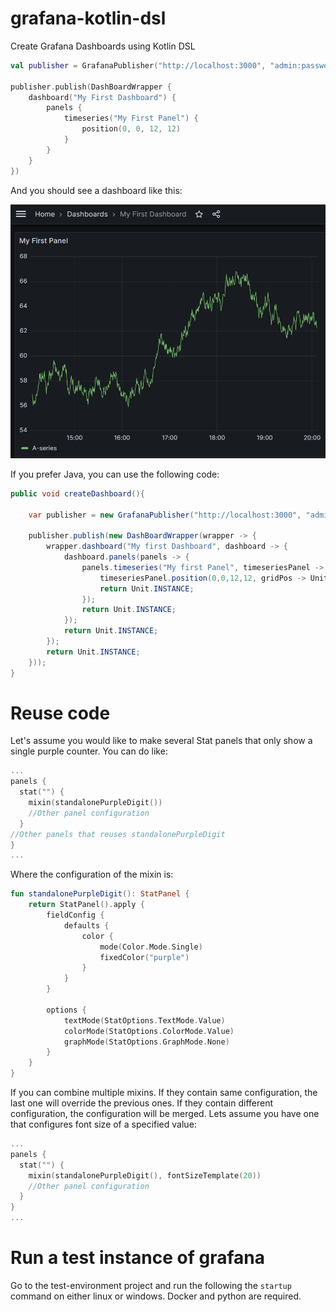 # grafana-kotlin-dsl

Create Grafana Dashboards using Kotlin DSL
```kotlin
val publisher = GrafanaPublisher("http://localhost:3000", "admin:password", GrafanaPublisher.AuthType.Basic)

publisher.publish(DashBoardWrapper {
    dashboard("My First Dashboard") {
        panels {
            timeseries("My First Panel") {
                position(0, 0, 12, 12)
            }
        }
    }
})
```
And you should see a dashboard like this:

![img.png](doc/images/hello-dashboard.png)


If you prefer Java, you can use the following code:
```java
public void createDashboard(){
    
    var publisher = new GrafanaPublisher("http://localhost:3000", "admin:password", GrafanaPublisher.AuthType.Basic);

    publisher.publish(new DashBoardWrapper(wrapper -> {
        wrapper.dashboard("My first Dashboard", dashboard -> {
            dashboard.panels(panels -> {
                panels.timeseries("My first Panel", timeseriesPanel -> {
                    timeseriesPanel.position(0,0,12,12, gridPos -> Unit.INSTANCE);
                    return Unit.INSTANCE;
                });
                return Unit.INSTANCE;
            });
            return Unit.INSTANCE;
        });
        return Unit.INSTANCE;
    }));
}
```
# Reuse code
Let's assume you would like to make several Stat panels that only show a single purple counter. You can do like:
```kotlin
...
panels {
  stat("") {
    mixin(standalonePurpleDigit())
    //Other panel configuration
  }
//Other panels that reuses standalonePurpleDigit
}
...
```
Where the configuration of the mixin is:
```kotlin
fun standalonePurpleDigit(): StatPanel {
    return StatPanel().apply {
        fieldConfig {
            defaults {
                color {
                    mode(Color.Mode.Single)
                    fixedColor("purple")
                }
            }
        }

        options {
            textMode(StatOptions.TextMode.Value)
            colorMode(StatOptions.ColorMode.Value)
            graphMode(StatOptions.GraphMode.None)
        }
    }
}
```
If you can combine multiple mixins. If they contain same configuration, the last one will override the previous ones. If they contain different configuration, the configuration will be merged.
Lets assume you have one that configures font size of a specified value:
```kotlin
...
panels {
  stat("") {
    mixin(standalonePurpleDigit(), fontSizeTemplate(20))
    //Other panel configuration
  }
}
...
```
# Run a test instance of grafana
Go to the test-environment project and run the following the ```startup``` command on either linux or windows. Docker and python are required.
